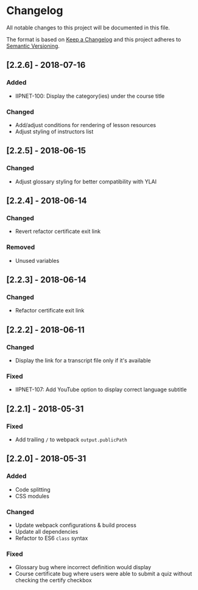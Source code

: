 # Changelog
All notable changes to this project will be documented in this file.

The format is based on [Keep a Changelog](http://keepachangelog.com/en/1.0.0/)
and this project adheres to [Semantic Versioning](http://semver.org/spec/v2.0.0.html).

## [2.2.6] - 2018-07-16
### Added
- IIPNET-100: Display the category(ies) under the course title

### Changed
- Add/adjust conditions for rendering of lesson resources
- Adjust styling of instructors list

## [2.2.5] - 2018-06-15
### Changed
- Adjust glossary styling for better compatibility with YLAI

## [2.2.4] - 2018-06-14
### Changed
- Revert refactor certificate exit link

### Removed
- Unused variables

## [2.2.3] - 2018-06-14
### Changed
- Refactor certificate exit link

## [2.2.2] - 2018-06-11
### Changed
- Display the link for a transcript file only if it's available

### Fixed
- IIPNET-107: Add YouTube option to display correct language subtitle 

## [2.2.1] - 2018-05-31
### Fixed
- Add trailing `/` to webpack `output.publicPath`

## [2.2.0] - 2018-05-31
### Added
- Code splitting
- CSS modules

### Changed
- Update webpack configurations & build process
- Update all dependencies
- Refactor to ES6 `class` syntax

### Fixed
- Glossary bug where incorrect definition would display
- Course certificate bug where users were able to submit a quiz without checking the certify checkbox
